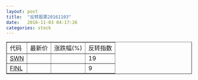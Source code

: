 ```yaml
---
layout: post
title:  "反转股票20161103"
date:   2016-11-03 04:17:26
categories: stock
---
```


<script type="text/javascript">
var stockList = []
stockList.push('gb_swn');
stockList.push('gb_finl');
</script>

<table border="1">
 <tr>
 <td>代码</td>
  <td>最新价</td>
  <td>涨跌幅(%)</td>
 <td>反转指数</td>
</tr>
  <tr id="swn"><td><a href="http://stock.finance.sina.com.cn/usstock/quotes/SWN.html" target="_blank">SWN</a></td><td></td><td></td><td>19</td></tr>
  <tr id="finl"><td><a href="http://stock.finance.sina.com.cn/usstock/quotes/FINL.html" target="_blank">FINL</a></td><td></td><td></td><td>9</td></tr>
</table>
